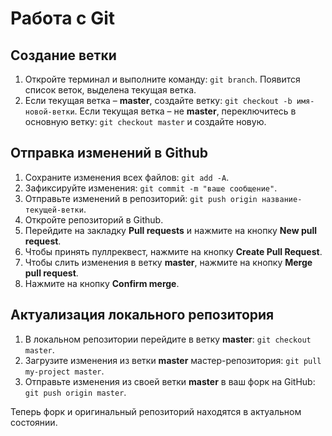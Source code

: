 # Работа с Git

## Создание ветки

1. Откройте терминал и выполните команду: ```git branch```. Появится список веток, выделена текущая ветка.
2. Если текущая ветка – **master**, создайте ветку: ```git checkout -b имя-новой-ветки```.
    Если текущая ветка – не **master**, переключитесь в основную ветку: ```git checkout master``` и создайте новую.

## Отправка изменений в Github

1. Сохраните изменения всех файлов: ```git add -A```.
2. Зафиксируйте изменения: ```git commit -m "ваше сообщение"```.
3. Отправьте изменений в репозиторий: ```git push origin название-текущей-ветки```.
4. Откройте репозиторий в Github.
5. Перейдите на закладку **Pull requests** и нажмите на кнопку **New pull request**.
5. Чтобы принять пуллреквест, нажмите на кнопку **Create Pull Request**.
7. Чтобы слить изменения в ветку **master**, нажмите на кнопку **Merge pull request**.
8. Нажмите на кнопку **Confirm merge**.

## Актуализация локального репозитория

1. В локальном репозитории перейдите в ветку **master**: ```git checkout master```.
2. Загрузите изменения из ветки **master** мастер-репозитория: ```git pull my-project master```.
3. Отправьте изменения из своей ветки **master** в ваш форк на GitHub: ```git push origin master```.

Теперь форк и оригинальный репозиторий находятся в актуальном состоянии.
